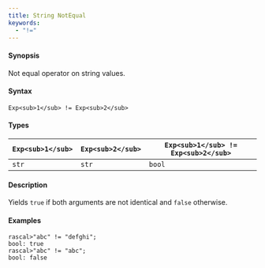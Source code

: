 ```yaml
---
title: String NotEqual
keywords:
  - "!="
---
```


#### Synopsis

Not equal operator on string values.

#### Syntax

`Exp<sub>1</sub> != Exp<sub>2</sub>`

#### Types


| `Exp<sub>1</sub>` | `Exp<sub>2</sub>` | `Exp<sub>1</sub> != Exp<sub>2</sub>`  |
| --- | --- | --- |
| `str`     |  `str`    | `bool`                |


#### Description

Yields `true` if both arguments are not identical and `false` otherwise.

#### Examples


```rascal-shell
rascal>"abc" != "defghi";
bool: true
rascal>"abc" != "abc";
bool: false
```


